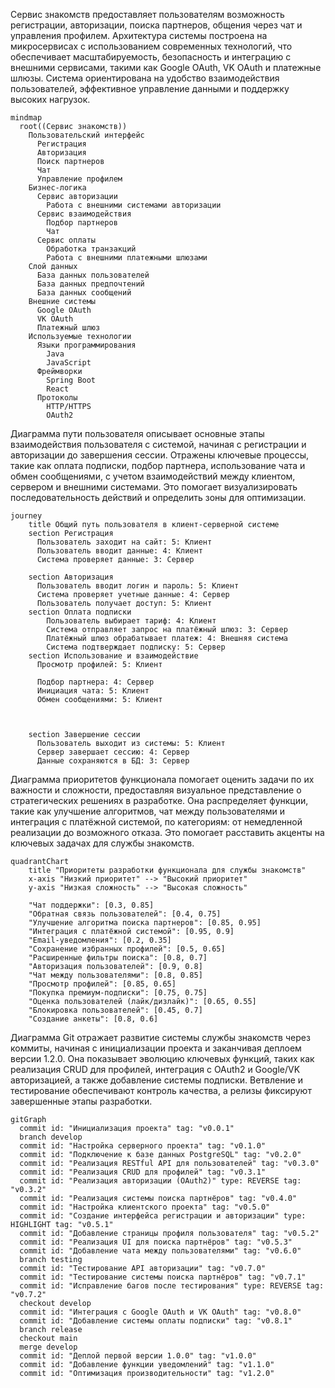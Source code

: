 Сервис знакомств предоставляет пользователям возможность регистрации, авторизации, поиска партнеров, общения через чат и управления профилем. Архитектура системы построена на микросервисах с использованием современных технологий, что обеспечивает масштабируемость, безопасность и интеграцию с внешними сервисами, такими как Google OAuth, VK OAuth и платежные шлюзы. Система ориентирована на удобство взаимодействия пользователей, эффективное управление данными и поддержку высоких нагрузок.
```mermaid
mindmap
  root((Сервис знакомств))
    Пользовательский интерфейс
      Регистрация
      Авторизация
      Поиск партнеров
      Чат
      Управление профилем
    Бизнес-логика
      Сервис авторизации
        Работа с внешними системами авторизации
      Сервис взаимодействия
        Подбор партнеров
        Чат
      Сервис оплаты
        Обработка транзакций
        Работа с внешними платежными шлюзами
    Слой данных
      База данных пользователей
      База данных предпочтений
      База данных сообщений
    Внешние системы
      Google OAuth
      VK OAuth
      Платежный шлюз
    Используемые технологии
      Языки программирования
        Java
        JavaScript
      Фреймворки
        Spring Boot
        React
      Протоколы
        HTTP/HTTPS
        OAuth2
```
Диаграмма пути пользователя описывает основные этапы взаимодействия пользователя с системой, начиная с регистрации и авторизации до завершения сессии. Отражены ключевые процессы, такие как оплата подписки, подбор партнера, использование чата и обмен сообщениями, с учетом взаимодействий между клиентом, сервером и внешними системами. Это помогает визуализировать последовательность действий и определить зоны для оптимизации.

```mermaid
journey
    title Общий путь пользователя в клиент-серверной системе
    section Регистрация
      Пользователь заходит на сайт: 5: Клиент
      Пользователь вводит данные: 4: Клиент
      Система проверяет данные: 3: Сервер

    section Авторизация
      Пользователь вводит логин и пароль: 5: Клиент
      Система проверяет учетные данные: 4: Сервер
      Пользователь получает доступ: 5: Клиент
    section Оплата подписки
        Пользователь выбирает тариф: 4: Клиент
        Система отправляет запрос на платёжный шлюз: 3: Сервер
        Платёжный шлюз обрабатывает платеж: 4: Внешняя система
        Система подтверждает подписку: 5: Сервер
    section Использование и взаимодействие
      Просмотр профилей: 5: Клиент
      
      Подбор партнера: 4: Сервер
      Инициация чата: 5: Клиент
      Обмен сообщениями: 5: Клиент

    

    section Завершение сессии
      Пользователь выходит из системы: 5: Клиент
      Сервер завершает сессию: 4: Сервер
      Данные сохраняются в БД: 3: Сервер
```
Диаграмма приоритетов функционала помогает оценить задачи по их важности и сложности, предоставляя визуальное представление о стратегических решениях в разработке. Она распределяет функции, такие как улучшение алгоритмов, чат между пользователями и интеграция с платёжной системой, по категориям: от немедленной реализации до возможного отказа. Это помогает расставить акценты на ключевых задачах для службы знакомств.


```mermaid
quadrantChart
    title "Приоритеты разработки функционала для службы знакомств"
    x-axis "Низкий приоритет" --> "Высокий приоритет"
    y-axis "Низкая сложность" --> "Высокая сложность"
    
    "Чат поддержки": [0.3, 0.85]
    "Обратная связь пользователей": [0.4, 0.75]
    "Улучшение алгоритма поиска партнеров": [0.85, 0.95]
    "Интеграция с платёжной системой": [0.95, 0.9]
    "Email-уведомления": [0.2, 0.35]
    "Сохранение избранных профилей": [0.5, 0.65]
    "Расширенные фильтры поиска": [0.8, 0.7]
    "Авторизация пользователей": [0.9, 0.8]
    "Чат между пользователями": [0.8, 0.85]
    "Просмотр профилей": [0.85, 0.65]
    "Покупка премиум-подписки": [0.75, 0.75]
    "Оценка пользователей (лайк/дизлайк)": [0.65, 0.55]
    "Блокировка пользователей": [0.45, 0.7]
    "Создание анкеты": [0.8, 0.6]
```

Диаграмма Git отражает развитие системы службы знакомств через коммиты, начиная с инициализации проекта и заканчивая деплоем версии 1.2.0. Она показывает эволюцию ключевых функций, таких как реализация CRUD для профилей, интеграция с OAuth2 и Google/VK авторизацией, а также добавление системы подписки. Ветвление и тестирование обеспечивают контроль качества, а релизы фиксируют завершенные этапы разработки.

```mermaid
gitGraph
  commit id: "Инициализация проекта" tag: "v0.0.1"
  branch develop
  commit id: "Настройка серверного проекта" tag: "v0.1.0"
  commit id: "Подключение к базе данных PostgreSQL" tag: "v0.2.0"
  commit id: "Реализация RESTful API для пользователей" tag: "v0.3.0"
  commit id: "Реализация CRUD для профилей" tag: "v0.3.1"
  commit id: "Реализация авторизации (OAuth2)" type: REVERSE tag: "v0.3.2"
  commit id: "Реализация системы поиска партнёров" tag: "v0.4.0"
  commit id: "Настройка клиентского проекта" tag: "v0.5.0"
  commit id: "Создание интерфейса регистрации и авторизации" type: HIGHLIGHT tag: "v0.5.1"
  commit id: "Добавление страницы профиля пользователя" tag: "v0.5.2"
  commit id: "Реализация UI для поиска партнёров" tag: "v0.5.3"
  commit id: "Добавление чата между пользователями" tag: "v0.6.0"
  branch testing
  commit id: "Тестирование API авторизации" tag: "v0.7.0"
  commit id: "Тестирование системы поиска партнёров" tag: "v0.7.1"
  commit id: "Исправление багов после тестирования" type: REVERSE tag: "v0.7.2"
  checkout develop
  commit id: "Интеграция с Google OAuth и VK OAuth" tag: "v0.8.0"
  commit id: "Добавление системы оплаты подписки" tag: "v0.8.1"
  branch release
  checkout main
  merge develop
  commit id: "Деплой первой версии 1.0.0" tag: "v1.0.0"
  commit id: "Добавление функции уведомлений" tag: "v1.1.0"
  commit id: "Оптимизация производительности" tag: "v1.2.0"
```
